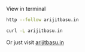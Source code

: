 View in terminal

```bash
http --follow arijitbasu.in
```

```bash
curl -L arijitbasu.in
```

Or just visit [arijitbasu.in](https://arijitbasu.in)
